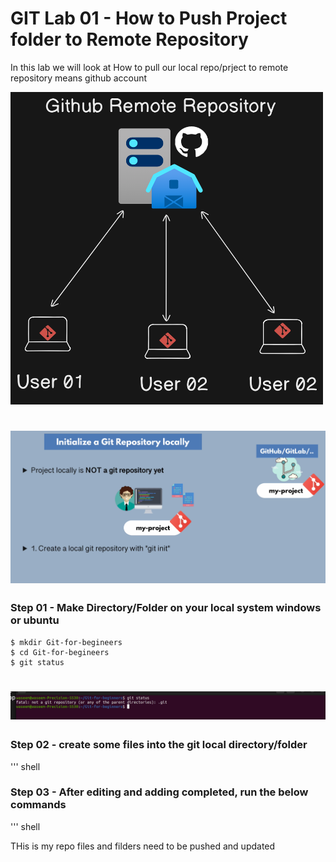 # GIT Lab 01 - How to Push Project folder to Remote Repository

In this lab we will look at How to pull our local repo/prject to remote repository means github account


<img src="imges/diagram.png" alt="Github Diagram" width="500" height="500">

# ![git-status](imges/01.png)


### Step 01 - Make Directory/Folder on your local system windows or ubuntu

``` shell
$ mkdir Git-for-begineers
$ cd Git-for-begineers
$ git status
```
# ![git-status](imges/02.png)

### Step 02 - create some files into the git local directory/folder

''' shell


### Step 03 - After editing and adding completed, run the below commands

''' shell

THis is my repo files  and filders need to be pushed and updated



